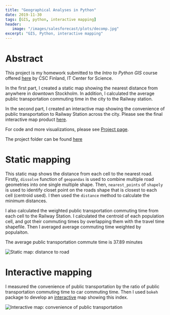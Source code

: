 ```yaml
---
title: "Geographical Analyses in Python"
date: 2019-11-30
tags: [GIS, python, interactive mapping]
header:
   image: "/images/salesforecast/plots/decomp.jpg"
excerpt: "GIS, Python, interactive mapping"
---
```

# Abstract

This project is my homework submitted to the *Intro to Python GIS* course offered [here](https://automating-gis-processes.github.io/CSC18/index.html) by CSC Finland, IT Center for Science. 

In the first part, I created a static map showing the nearest distance from anywhere in downtown Stockholm. In addition, I calculated the average public transportation commuting time in the city to the Railway station.

In the second part, I created an interactive map showing the convenience of public transportation to Railway Station across the city. Please see the final interactive map product [here](https://zibowangkangyu.github.io/pythonDS/accessibility_map_Helsinki). 

For code and more visualizations, please see [Project page](https://zibowangkangyu.github.io/pythonDS/).

The project folder can be found [here](https://github.com/ZIBOWANGKANGYU/pythonDS)

# Static mapping

This static map shows the distance from each cell to the nearest road. Firstly, `dissolve` function of `geopandas` is used to combine multiple road geometries into one single multiple shape. Then, `nearest_points` of `shapely` is used to identify closet point on the roads shape that is closest to each cell (centroid used). I then used the `distance` method to calculate the minimum distances. 

I also calculated the weighted public transportation commuting time from each cell to the Railway Station. I calculated the centroid of each population cell, and got their commuting times by overlapping them with the travel time shapefile. Then I averaged average commuting time weighted by populaiton. 

The average public transportation commute time is 37.89 minutes

<img src="{{ site.url }}{{ site.baseurl }}/images/pythonDS/plots/static.png" alt="Static map: distance to road">

# Interactive mapping

I measured the convenience of public transportation by the ratio of public transportation commuting time to car commuting time. Then I used `bokeh` package to develop an [interactive](https://zibowangkangyu.github.io/pythonDS/accessibility_map_Helsinki) map showing this index. 

<img src="{{ site.url }}{{ site.baseurl }}/images/pythonDS/plots/static.jpg" alt="Interactive map: convenience of public transportation">